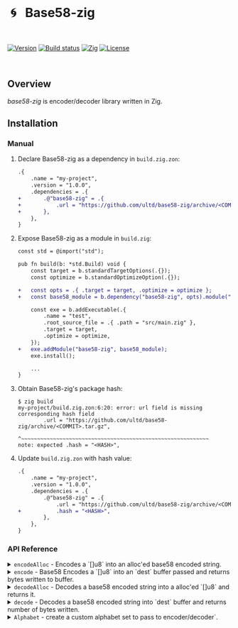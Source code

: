 <br/>

<p align="center">
  <h1>&nbsp;🌀 &nbsp;&nbsp;Base58-zig</h1>
    <br/>
    <br/>
  <a href="https://github.com/ultd/base58-zig/releases/latest"><img alt="Version" src="https://img.shields.io/github/v/release/ultd/base58-zig?include_prereleases&label=version"></a>
  <a href="https://github.com/ultd/base58-zig/actions/workflows/test.yml"><img alt="Build status" src="https://img.shields.io/github/actions/workflow/status/ultd/base58-zig/test.yml?branch=main" /></a>
  <a href="https://ziglang.org/download"><img alt="Zig" src="https://img.shields.io/badge/zig-master-green.svg"></a>
  <a href="https://github.com/ultd/base58-zig/blob/main/LICENSE"><img alt="License" src="https://img.shields.io/badge/license-MIT-blue"></a>
</p>
<br/>

## Overview

_base58-zig_ is encoder/decoder library written in Zig.

## Installation

### Manual

1. Declare Base58-zig as a dependency in `build.zig.zon`:

   ```diff
   .{
       .name = "my-project",
       .version = "1.0.0",
       .dependencies = .{
   +       .@"base58-zig" = .{
   +           .url = "https://github.com/ultd/base58-zig/archive/<COMMIT>.tar.gz",
   +       },
       },
   }
   ```

2. Expose Base58-zig as a module in `build.zig`:

   ```diff
   const std = @import("std");

   pub fn build(b: *std.Build) void {
       const target = b.standardTargetOptions(.{});
       const optimize = b.standardOptimizeOption(.{});

   +   const opts = .{ .target = target, .optimize = optimize };
   +   const base58_module = b.dependency("base58-zig", opts).module("base58-zig");

       const exe = b.addExecutable(.{
           .name = "test",
           .root_source_file = .{ .path = "src/main.zig" },
           .target = target,
           .optimize = optimize,
       });
   +   exe.addModule("base58-zig", base58_module);
       exe.install();

       ...
   }
   ```

3. Obtain Base58-zig's package hash:

   ```
   $ zig build
   my-project/build.zig.zon:6:20: error: url field is missing corresponding hash field
           .url = "https://github.com/ultd/base58-zig/archive/<COMMIT>.tar.gz",
                  ^~~~~~~~~~~~~~~~~~~~~~~~~~~~~~~~~~~~~~~~~~~~~~~~~~~~~~~~~~~~
   note: expected .hash = "<HASH>",
   ```

4. Update `build.zig.zon` with hash value:

   ```diff
   .{
       .name = "my-project",
       .version = "1.0.0",
       .dependencies = .{
           .@"base58-zig" = .{
               .url = "https://github.com/ultd/base58-zig/archive/<COMMIT>.tar.gz",
   +           .hash = "<HASH>",
           },
       },
   }
   ```

### API Reference

<details>
<summary><code>encodeAlloc</code> - Encodes a `[]u8` into an alloc'ed base58 encoded string.</summary>

**Example**

```zig
const std = @import("std");
const base58 = @import("base58-zig");

const allocator = std.heap.page_allocator;

var someBytes = [4]u8{ 10, 20, 30, 40 };

pub fn main() !void {
    const encoder = base58.Encoder.init(.{});
    var encodedStr = try encoder.encodeAlloc(allocator, &someBytes);
    defer allocator.free(encodedStr);
    std.log.debug("encoded val: {s}", .{encodedStr});
}
```

</details>

<details>
<summary><code>encode</code> - Base58 Encodes a `[]u8` into an `dest` buffer passed and returns bytes written to buffer.</summary>

<br/>
The `dest` buffer written to needs to be properly sized. Base58 encoding is a variable length encoder therefore you should allocate extra and then resize if needed afterwards. Below is an example.
<br/>
<br/>

**Example**

```zig
const std = @import("std");
const base58 = @import("base58-zig");

const allocator = std.heap.page_allocator;

var someBytes = [4]u8{ 10, 20, 30, 40 };

pub fn main() !void {
    const encoder = base58.Encoder.init(.{});

    // allocate someBytes.len * 2 []u8
    var dest = allocator.alloc(u8, someBytes.len * 2);

    var size = try encoder.encode(&someBytes, dest);
    if(dest != size) {
        dest = allocator.realloc(dest, size);
    }

    defer allocator.free(dest);
    std.log.debug("encoded val: {s}", .{dest});
}
```

</details>

<details>
<summary><code>decodeAlloc</code> - Decodes a base58 encoded string into a alloc'ed `[]u8` and returns it.</summary>

**Example**

```zig
const std = @import("std");
const base58 = @import("base58-zig");

const allocator = std.heap.page_allocator;

var encodedStr: []const u8 = "4rL4RCWHz3iNCdCaveD8KcHfV9YWGsqSHFPo7X2zBNwa";

pub fn main() !void {
    const decoder = base58.Decoder.init(.{});
    var decodedBytes = try decoder.decodeAlloc(allocator, encodedStr);
    defer allocator.free(decodedBytes);
    std.log.debug("decoded bytes: {any}", .{decodedBytes});
}
```

</details>

<details>
<summary><code>decode</code> - Decodes a base58 encoded string into `dest` buffer and returns number of bytes written.</summary>

<br/>
The `dest` buffer written to needs to be properly sized. Base58 encoding is a variable length encoder therefore you should allocate same size buffer as encoded value and then resize, if needed, afterwards. Below is an example.
<br/>
<br/>

**Example**

```zig
const std = @import("std");
const base58 = @import("base58-zig");

const allocator = std.heap.page_allocator;

var encodedStr: []const u8 = "4rL4RCWHz3iNCdCaveD8KcHfV9YWGsqSHFPo7X2zBNwa";

pub fn main() !void {
    const decoder = base58.Decoder.init(.{});

    // allocate 1 * encodedStr.len buffer
    var dest = allocator.alloc(u8, encodedStr.len);

    var size = try decoder.decode(encodedStr, dest);
    if(dest.len != size){
        dest = allocator.realloc(dest, size);
    }

    defer allocator.free(dest);
    std.log.debug("decoded bytes: {any}", .{dest});
}
```

</details>

<details>
<summary><code>Alphabet</code> - create a custom alphabet set to pass to encoder/decoder`.</summary>

**Example**

```zig
const std = @import("std");
const base58 = @import("base58-zig");

const allocator = std.heap.page_allocator;

var alpha = base58.Alphabet.new(.{
.alphabet = [58]u8{...}. // custom alphabets
});

pub fn main() !void {
    const encoder = base58.Encoder.init(.{ alphabet = alpha });
    var encodedStr = try encoder.encodeAlloc(allocator, &someBytes);
    defer allocator.free(encodedStr);
    std.log.debug("encoded val: {s}", .{encodedStr});
}
```

</details>
